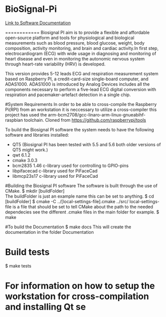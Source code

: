 BioSignal-Pi
============

[Link to Software Documentation](http://biosignalpi.github.io/Version-A1-Rapsberry-PI)

============
Biosignal PI aim is to provide a flexible and affordable open-source platform and tools for physiological and biological measurements such as blood pressure, blood glucose, weight, body composition, activity monitoring, and brain and cardiac activity.In first step, electrocardiogram (ECG) with wide usage in diagnosing and monitoring of heart disease and even in monitoring the autonomic nervous system through heart-rate variability (HRV) is developed.

This version provides 5-12 leads ECG and respiration measurement system based on Raspberry PI, a credit-card-size single-board computer, and ADAS1000. ADAS1000 is introduced by Analog Devices includes all the components necessary to perform a five-lead ECG digital conversion with respiration and pacemaker-artefact detection in a single chip.



#System Requirements
In order to be able to cross-compile the Raspberry Pi(RPI) from an workstation it is neccessary to utilize a cross-compiler this project has used the arm-bcm2708/gcc-linaro-arm-linux-gnueabihf-raspbian toolchain. 
Cloned from https://github.com/raspberrypi/tools

To build the Biosignal PI software the system needs to have the following software and libraries installed:
* QT5 (Biosignal PI has been tested with  5.5 and 5.6 both older versions of QT5 might work.) 
* qwt 6.1.2
* cmake 3.0.3
* bcm2835 1.46 c-library used for controlling to GPIO-pins
* libpifacecad c-library used for PiFaceCad
* libmcp23s17 c-library used for PiFaceCad

#Building the Biosignal PI software
The software is built through the use of CMake.
 $ mkdir [buildFolder]  
The buildFolder is just an example name this can be set to anything. 
 $ cd [buildFolder]
 $ cmake -C ../[local-settings-file].cmake ../src/
local-settings-file is a file that should be set to tell CMake about the path to the needed dependecies see the different .cmake files in the main folder for example.
 $ make 

 

#To build the Documentation
 $ make docs 
This will create the documentation in the folder Documentation

# Build tests
 $ make tests


# For information on how to setup the workstation for cross-compilation and installing Qt se








